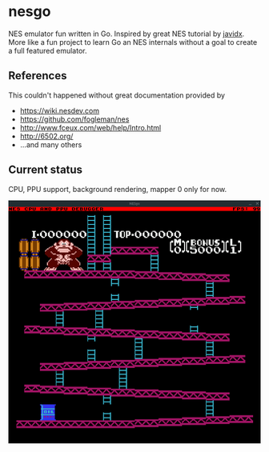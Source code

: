 # nesgo
NES emulator fun written in Go. Inspired by great NES tutorial by [javidx](https://www.youtube.com/watch?v=F8kx56OZQhg).
More like a fun project to learn Go an NES internals without a goal to create a full featured emulator.

## References
This couldn't happened without great documentation provided by 
* https://wiki.nesdev.com
* https://github.com/fogleman/nes
* http://www.fceux.com/web/help/Intro.html
* http://6502.org/
* ...and many others

## Current status
CPU, PPU support, background rendering, mapper 0 only for now.

![Kong](https://github.com/szymonkups/nesgo/blob/master/assets/kong.gif?raw=true)
